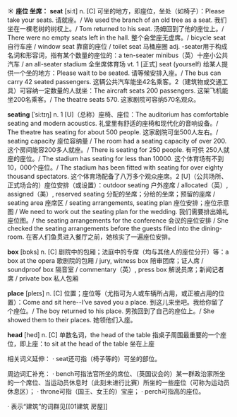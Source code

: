☀ <span class="category">**座位 坐席：**</span>
<span class="vocabulary">**seat**</span> [si:t] 
<span class="definition">n. [C] 可坐的地方，即座位，坐处（如椅子）：</span>Please take your seats. 请就座。/ We used the branch of an old tree as a seat. 我们坐在一棵老树的树杈上。/ Tom returned to his seat. 汤姆回到了他的座位上。/ There were no empty seats left in the hall. 整个会堂座无虚席。/ bicycle seat 自行车座 / window seat 靠窗的座位 / toilet seat 马桶座圈 <span class="definition">adj. -seater用于构成名词和形容词，指有某个数量的座位的：</span>a ten-seater minibus（英）十座小公共汽车 / an all-seater stadium 全坐席体育场 <span class="definition">vt. 1 [正式] seat (yourself) 给某人提供一个坐的地方：</span>Please wait to be seated. 请等候安排入座。/ The bus can carry 42 seated passengers. 这辆公共汽车能坐42名乘客。<span class="definition">2（建筑物或交通工具）可容纳一定数量的人就坐：</span>The aircraft seats 200 passengers. 这架飞机能坐200名乘客。/ The theatre seats 570. 这家剧院可容纳570名观众。
           
<span class="vocabulary">**seating**</span> [ˈsi:tɪŋ]
<span class="definition">n. 1 [U]（总称）座椅、座位：</span>The auditorium has comfortable seating and modern acoustics. 礼堂里有舒适的座椅和现代化的音响设备。/ The theatre has seating for about 500 people. 这家剧院可坐500人左右。/ seating capacity 座位容纳量 / The room had a seating capacity of over 200. 这个房间能容200多人就座。/ There is seating for 250 people. 有可供 250人就座的座位。/ The stadium has seating for less than 10000. 这个体育场有不到10，000个座位。/ The stadium has been fitted with seating for over eighty thousand spectators. 这个体育场配备了八万多个观众座席。<span class="definition">2 [U]（公共场所、正式场合的）座位安排（或设置）：</span>outdoor seating 户外座席 / allocated（英）, assigned（美）, reserved seating 分配的坐席；分给的坐席；预留的座席 / seating area 座席区 / seating arrangements, seating plan 座位安排；座位示意图 / We need to work out the seating plan for the wedding. 我们需要排出婚礼座位图。/ the seating arrangements for the conference 会议的座位安排 / She checked the seating arrangements before the guests filed into the dining-room. 在客人们鱼贯进入餐厅之前，她核实了一遍座位安排。

<span class="vocabulary">**box**</span> [bɒks] 
<span class="definition">n. [C] 剧院中的包厢；法庭中的专席（均与其他人的座位分开）等：</span>a box at the opera 歌剧院的包厢 / jury, witness box 陪审团席；证人席 / soundproof box 隔音室 / commentary（英）, press box 解说员席；新闻记者席 / private box 私人包厢

<span class="vocabulary">**place**</span> [pleɪs] 
<span class="definition">n. [C] 位置；座位等（尤指可为人或车辆所占用，或正被占用的位置）：</span>Come and sit here--I’ve saved you a place. 到这儿来坐吧。我给你留了个座位。/ The boy returned to his place. 男孩回到了自己的座位上。/ She showed them to their places. 她领他们入座。

<span class="vocabulary">**head**</span> [hed] 
<span class="definition">n. [C] 单数名词，the head of the table 指桌子周围最重要的一个座位，即上座：</span>to sit at the head of the table 坐在上座

相关词义延伸：
· seat还可指（椅子等的）可坐的部位。

周边词汇补充：
· bench可指法官所坐的席位、（英国议会的）某一群政治家所坐的一个席位、当运动员休息时（此刻未进行比赛）所坐的一些座位（可称为运动员休息区）；
· throne可指（国王、女王的）宝座；
· perch可指高的座位。

· 表示“建筑”的词群见[[01建筑 房屋]]
